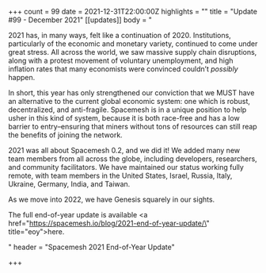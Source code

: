 +++
count = 99
date = 2021-12-31T22:00:00Z
highlights = ""
title = "Update #99 - December 2021"
[[updates]]
body = "<p>2021 has, in many ways, felt like a continuation of 2020. Institutions, particularly of the economic and monetary variety, continued to come under great stress. All across the world, we saw massive supply chain disruptions, along with a protest movement of voluntary unemployment, and high inflation rates that many economists were convinced couldn’t <em>possibly</em> happen.</p><p>In short, this year has only strengthened our conviction that we MUST have an alternative to the current global economic system: one which is robust, decentralized, and anti-fragile. Spacemesh is in a unique position to help usher in this kind of system, because it is both race-free and has a low barrier to entry–ensuring that miners without tons of resources can still reap the benefits of joining the network.</p><p>2021 was all about Spacemesh 0.2, and we did it! We added many new team members from all across the globe, including developers, researchers, and community facilitators. We have maintained our status working fully remote, with team members in the United States, Israel, Russia, Italy, Ukraine, Germany, India, and Taiwan.</p><p>As we move into 2022, we have Genesis squarely in our sights.</p><p></p><p>The full end-of-year update is available <a href=\"https://spacemesh.io/blog/2021-end-of-year-update/\" title=\"eoy\">here</a>.</p>"
header = "Spacemesh 2021 End-of-Year Update"

+++
